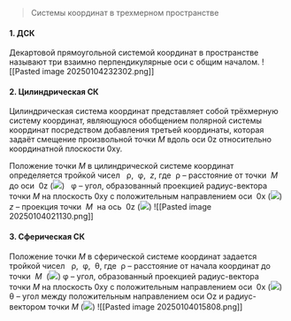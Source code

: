 > Системы координат в трехмерном пространстве

#### 1. ДСК
Декартовой прямоугольной системой координат в пространстве называют три взаимно перпендикулярные оси с общим началом.
![[Pasted image 20250104232302.png]]


#### 2. Цилиндрическая СК
Цилиндрическая система координат представляет собой трёхмерную систему координат, являющуюся обобщением полярной системы координат посредством добавления третьей координаты, которая задаёт смещение произвольной точки _M_ вдоль оси 0z относительно координатной плоскости 0xy. 

Положение точки _M_ в цилиндрической системе координат определяется тройкой чисел  
ρ,  φ,  _z_, 
где  ρ – расстояние от точки  _M_  до оси  0z (![](https://portal.tpu.ru/SHARED/k/KONVAL/Sites/Russian_sites/T_field/manual/35_files/007.png))  
φ – угол, образованный проекцией радиус-вектора точки _M_ на плоскость 0ху с положительным направлением оси  0х (![](https://portal.tpu.ru/SHARED/k/KONVAL/Sites/Russian_sites/T_field/manual/35_files/011.png))  
_z_ – проекция точки  _M_  на ось  0z (![](https://portal.tpu.ru/SHARED/k/KONVAL/Sites/Russian_sites/T_field/manual/35_files/013.png))
![[Pasted image 20250104021130.png]]



#### 3. Сферическая СК
Положение точки _М_ в сферической системе координат задается тройкой чисел  
ρ,  φ,  θ, 
где  ρ – расстояние от начала координат до точки  _M_  (![](https://portal.tpu.ru/SHARED/k/KONVAL/Sites/Russian_sites/T_field/manual/35_files/007.png)) 
φ – угол, образованный проекцией радиус-вектора точки _M_ на плоскость 0ху с положительным направлением оси  0х (![](https://portal.tpu.ru/SHARED/k/KONVAL/Sites/Russian_sites/T_field/manual/36_files/011.png))
θ – угол между положительным направлением оси Oz и радиус-вектором точки _М_ (![](https://portal.tpu.ru/SHARED/k/KONVAL/Sites/Russian_sites/T_field/manual/36_files/015.png))
![[Pasted image 20250104015808.png]]